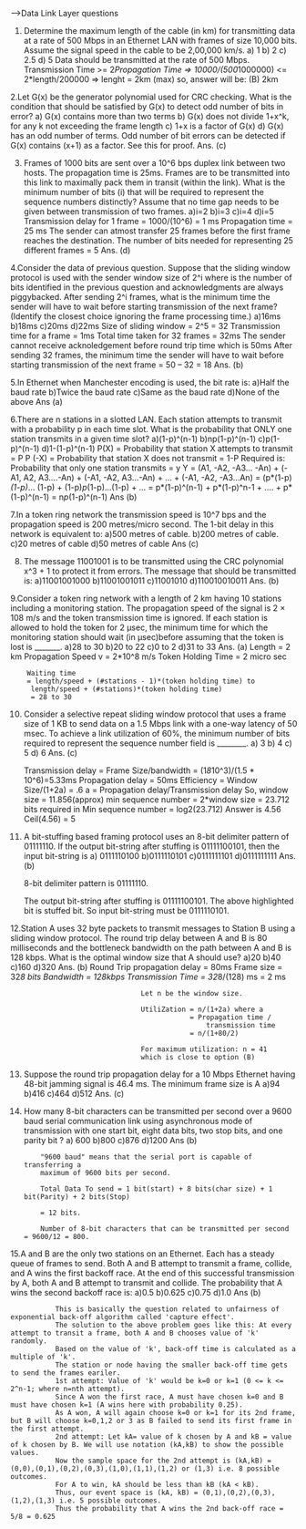 

-->Data Link Layer questions

1. Determine the maximum length of the cable (in km) for transmitting data at a rate of 500 Mbps in an Ethernet LAN with frames of size 10,000 bits. Assume the signal speed in the cable to be 2,00,000 km/s.
a) 1       b) 2           c) 2.5         d) 5
    Data should be transmitted at the rate of 500 Mbps.
    Transmission Time >= 2*Propagation Time
    => 10000/(500*1000000) <= 2*length/200000
    => lenght = 2km (max)
so, answer will be: (B) 2km

2.Let G(x) be the generator polynomial used for CRC checking. What is the condition that should be satisfied by G(x) to detect odd number of bits in error?
a) G(x) contains more than two terms        b) G(x) does not divide 1+x^k, for any k not exceeding the frame length               c) 1+x is a factor of G(x)          d) G(x) has an odd number of terms.
    Odd number of bit errors can be detected if G(x) contains (x+1) as a factor. See this for proof.
Ans. (c)

3. Frames of 1000 bits are sent over a 10^6 bps duplex link between two hosts. The propagation time is 25ms. Frames are to be transmitted into this link to maximally pack them in transit (within the link). What is the minimum number of bits (i) that will be required to represent the sequence numbers distinctly? Assume that no time gap needs to be given between transmission of two frames.
a)i=2        b)i=3                c)i=4          d)i=5
    Transmission delay for 1 frame = 1000/(10^6) = 1 ms Propagation time = 25 ms The sender can atmost transfer 25 frames before the first frame reaches the destination. The number of bits needed for representing 25 different frames = 5
Ans. (d)


4.Consider the data of previous question. Suppose that the sliding window protocol is used with the sender window size of 2^i where is the number of bits identified in the previous question and acknowledgments are always piggybacked. After sending 2^i frames, what is the minimum time the sender will have to wait before starting transmission of the next frame? (Identify the closest choice ignoring the frame processing time.)
a)16ms        b)18ms              c)20ms          d)22ms
    Size of sliding window = 2^5 = 32 Transmission time for a frame = 1ms Total time taken for 32 frames = 32ms The sender cannot receive acknoledgement before round trip time which is 50ms After sending 32 frames, the minimum time the sender will have to wait before starting transmission of the next frame = 50 – 32 = 18
Ans. (b)



5.In Ethernet when Manchester encoding is used, the bit rate is:
a)Half the baud rate        b)Twice the baud rate         c)Same as the baud rate          d)None of the above
Ans (a)




6.There are n stations in a slotted LAN. Each station attempts to transmit with a probability p in each time slot. What is the probability that ONLY one station transmits in a given time slot?
a)(1-p)^(n-1)        b)np(1-p)^(n-1)          c)p(1-p)^(n-1)          d)1-(1-p)^(n-1)
     P(X) = Probability that station X attempts to transmit = P P (-X) = Probability that station X does not transmit = 1-P Required is: Probability that only one station transmits = y
    Y = (A1, -A2, -A3... -An) + (-A1, A2, A3....-An) + (-A1, -A2, A3...-An) + ... + (-A1, -A2, -A3...An) = (p*(1-p)*(1-p)*... (1-p) + (1-p)*p*(1-p)...(1-p) + ... = p*(1-p)^(n-1) + p*(1-p)^n-1 + .... + p*(1-p)^(n-1) = n*p*(1-p)^(n-1)
Ans (b)






7.In a token ring network the transmission speed is 10^7 bps and the propagation speed is 200 metres/micro second. The 1-bit delay in this network is equivalent to:
a)500 metres of cable.        b)200 metres of cable.       c)20 metres of cable          d)50 metres of cable
Ans (c)






8. The message 11001001 is to be transmitted using the CRC polynomial x^3 + 1 to protect it from errors. The message that should be transmitted is:
a)11001001000        b)11001001011         c)11001010          d)110010010011
Ans. (b)


9.Consider a token ring network with a length of 2 km having 10 stations including a monitoring station. The propagation speed of the signal is 2 × 108 m/s and the token transmission time is ignored. If each station is allowed to hold the token for 2 μsec, the minimum time for which the monitoring station should wait (in μsec)before assuming that the token is lost is _______.
a)28 to 30           b)20 to 22            c)0 to 2            d)31 to 33
Ans. (a)
        Length = 2 km
        Propagation Speed v = 2*10^8 m/s
        Token Holding Time = 2 micro sec

        Waiting time
        = length/speed + (#stations - 1)*(token holding time) to
         length/speed + (#stations)*(token holding time)
         = 28 to 30
10. Consider a selective repeat sliding window protocol that uses a frame size of 1 KB to send data on a 1.5 Mbps link with a one-way latency of 50 msec. To achieve a link utilization of 60%, the minimum number of bits required to represent the sequence number field is ________.
a)  3        b) 4         c) 5         d)  6
Ans. (c)

    Transmission delay = Frame Size/bandwidth
                   = (1*8*10^3)/(1.5 * 10^6)=5.33ms
    Propagation delay = 50ms
    Efficiency = Window Size/(1+2a) = .6
    a = Propagation delay/Transmission delay
    So, window size = 11.856(approx)
    min sequence number = 2*window size = 23.712
    bits required in Min sequence number = log2(23.712)
    Answer is 4.56
    Ceil(4.56) = 5

11. A bit-stuffing based framing protocol uses an 8-bit delimiter pattern of 01111110. If the output bit-string after stuffing is 01111100101, then the input bit-string is
a) 0111110100         b)0111110101          c)0111111101          d)0111111111
Ans. (b)

    8-bit delimiter pattern is 01111110.

    The output bit-string after stuffing is 01111100101.
    The above highlighted bit is stuffed bit.
    So input bit-string must be 0111110101.

12.Station A uses 32 byte packets to transmit messages to Station B using a sliding window protocol. The round trip delay between A and B is 80 milliseconds and the bottleneck bandwidth on the path between A and B is 128 kbps. What is the optimal window size that A should use?
a)20          b)40          c)160          d)320
Ans. (b)
                                    Round Trip propagation delay = 80ms
                                    Frame size = 32*8 bits
                                    Bandwidth = 128kbps
                                    Transmission Time = 32*8/(128) ms = 2 ms

                                    Let n be the window size.

                                    UtiliZation = n/(1+2a) where a
                                                = Propagation time /
                                                    transmission time
                                                = n/(1+80/2)

                                    For maximum utilization: n = 41
                                    which is close to option (B)




13. Suppose the round trip propagation delay for a 10 Mbps Ethernet having 48-bit jamming signal is 46.4 ms. The minimum frame size is
A
a)94        b)416        c)464          d)512
Ans. (c)

14. How many 8-bit characters can be transmitted per second over a 9600 baud serial communication link using asynchronous mode of transmission with one start bit, eight data bits, two stop bits, and one parity bit ?
a) 600         b)800          c)876          d)1200
Ans (b)

            "9600 baud" means that the serial port is capable of transferring a
            maximum of 9600 bits per second.

            Total Data To send = 1 bit(start) + 8 bits(char size) + 1 bit(Parity) + 2 bits(Stop)

            = 12 bits.

            Number of 8-bit characters that can be transmitted per second  = 9600/12 = 800.


15.A and B are the only two stations on an Ethernet. Each has a steady queue of frames to send. Both A and B attempt to transmit a frame, collide, and A wins the first backoff race. At the end of this successful transmission by A, both A and B attempt to transmit and collide. The probability that A wins the second backoff race is:
a)0.5          b)0.625          c)0.75          d)1.0
Ans (b)

               This is basically the question related to unfairness of exponential back-off algorithm called 'capture effect'.
               The solution to the above problem goes like this: At every attempt to transit a frame, both A and B chooses value of 'k' randomly.
               Based on the value of 'k', back-off time is calculated as a multiple of 'k'.
               The station or node having the smaller back-off time gets to send the frames eariler.
               1st attempt: Value of 'k' would be k=0 or k=1 (0 <= k <= 2^n-1; where n=nth attempt).
               Since A won the first race, A must have chosen k=0 and B must have chosen k=1 (A wins here with probability 0.25).
               As A won, A will again choose k=0 or k=1 for its 2nd frame, but B will choose k=0,1,2 or 3 as B failed to send its first frame in the first attempt.
               2nd attempt: Let kA= value of k chosen by A and kB = value of k chosen by B. We will use notation (kA,kB) to show the possible values.
               Now the sample space for the 2nd attempt is (kA,kB) = (0,0),(0,1),(0,2),(0,3),(1,0),(1,1),(1,2) or (1,3) i.e. 8 possible outcomes.
               For A to win, kA should be less than kB (kA < kB).
               Thus, our event space is (kA, kB) = (0,1),(0,2),(0,3),(1,2),(1,3) i.e. 5 possible outcomes.
               Thus the probability that A wins the 2nd back-off race = 5/8 = 0.625
